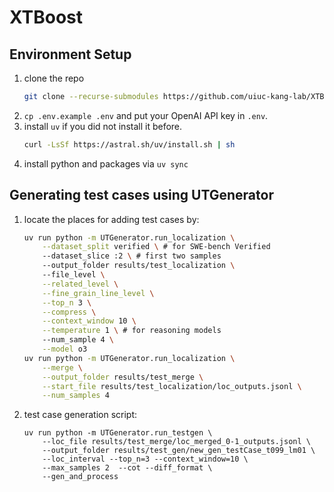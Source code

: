 # XTBoost

## Environment Setup

1. clone the repo
    ```bash
    git clone --recurse-submodules https://github.com/uiuc-kang-lab/XTBoost.git
    ```
2. `cp .env.example .env` and put your OpenAI API key in `.env`.
3. install `uv` if you did not install it before.
    ```bash
    curl -LsSf https://astral.sh/uv/install.sh | sh
    ```
4. install python and packages via `uv sync`

## Generating test cases using UTGenerator

1. locate the places for adding test cases by:
    ```bash
    uv run python -m UTGenerator.run_localization \
        --dataset_split verified \ # for SWE-bench Verified
        --dataset_slice :2 \ # first two samples
        --output_folder results/test_localization \ 
        --file_level \
        --related_level \
        --fine_grain_line_level \
        --top_n 3 \
        --compress \
        --context_window 10 \
        --temperature 1 \ # for reasoning models
        --num_sample 4 \
        --model o3
    uv run python -m UTGenerator.run_localization \
        --merge \
        --output_folder results/test_merge \
        --start_file results/test_localization/loc_outputs.jsonl \
        --num_samples 4
    ```
2. test case generation script:
    ```
    uv run python -m UTGenerator.run_testgen \
        --loc_file results/test_merge/loc_merged_0-1_outputs.jsonl \
        --output_folder results/test_gen/new_gen_testCase_t099_lm01 \
        --loc_interval --top_n=3 --context_window=10 \
        --max_samples 2  --cot --diff_format \
        --gen_and_process 
    ```
